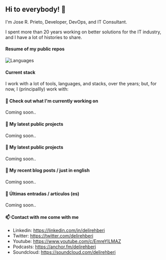 ## Hi to everybody! 👋

I'm Jose R. Prieto, Developer, DevOps, and IT Consultant.

I spent more than 20 years working on better solutions for the IT industry, and I have a lot of histories to share.

#### Resume of my public repos

![Languages](https://github-readme-stats.vercel.app/api/top-langs/?username=delirehberi&icons=true&theme=vue&layout=compact)

#### Current stack

I work with a lot of tools, languages, and stacks, over the years; but, for now, I (principallly) work with:




#### 👷 Check out what I'm currently working on

Coming soon..

#### 🌱 My latest public projects

Coming soon..

#### 🌱 My latest public projects

Coming soon..

#### 📜 My recent blog posts / just in english

Coming soon..

#### 📜 Últimas entradas / artículos (es)

Coming soon..
#### 📫 Contact with me come with me

- Linkedin: https://linkedin.com/in/delirehberi
- Twitter: https://twitter.com/delirehberi
- Youtube: https://www.youtube.com/c/EmreYILMAZ
- Podcasts: https://anchor.fm/delirehberi
- Soundcloud: https://soundcloud.com/delirehberi




